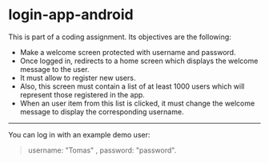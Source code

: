 # login-app-android
This is part of a coding assignment. Its objectives are the following:
- Make a welcome screen protected with username and password.
- Once logged in, redirects to a home screen which displays the welcome message to the user.
- It must allow to register new users.
- Also, this screen must contain a list of at least 1000 users which will represent those registered in the app.
- When an user item from this list is clicked, it must change the welcome message to display the corresponding username.

---
You can log in with an example demo user:
> username: "Tomas" ,  password: "password".
